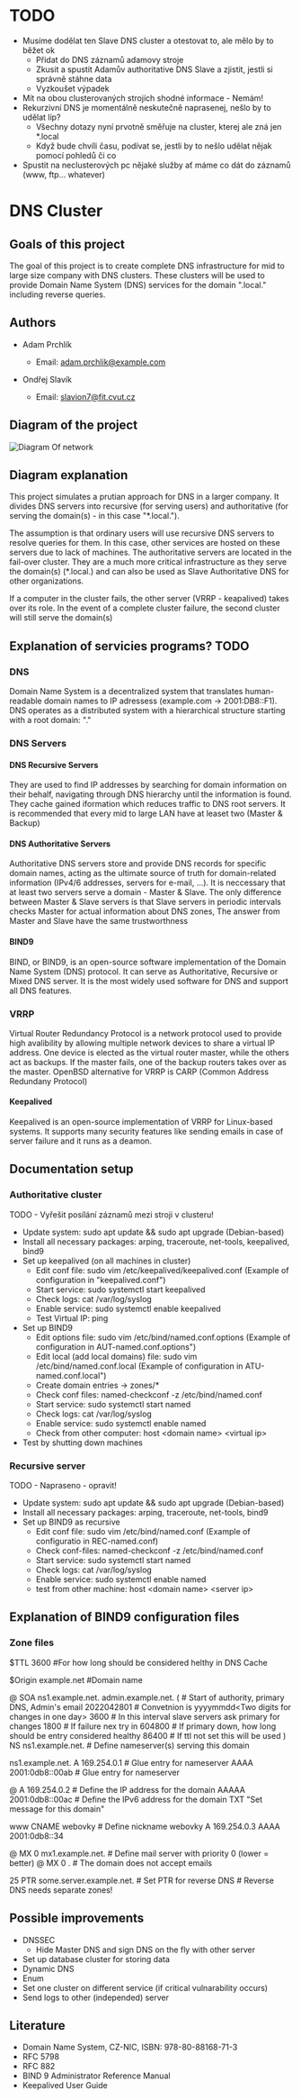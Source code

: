 # TODO

- Musíme dodělat ten Slave DNS cluster a otestovat to, ale mělo by to běžet ok
  - Přidat do DNS záznamů adamovy stroje
  - Zkusit a spustit Adamův authoritative DNS Slave a zjistit, jestli si správně stáhne data
  - Vyzkoušet výpadek
- Mít na obou clusterovaných strojích shodné informace - Nemám!
- Rekurzivní DNS je momentálně neskutečně naprasenej, nešlo by to udělat líp? 
  - Všechny dotazy nyní prvotně směřuje na cluster, kterej ale zná jen \*.local
  - Když bude chvíli času, podívat se, jestli by to nešlo udělat nějak pomocí pohledů či co
- Spustit na neclusterových pc nějaké služby ať máme co dát do záznamů (www, ftp... whatever)

# DNS Cluster

## Goals of this project

The goal of this project is to create complete DNS infrastructure for mid to large size company with DNS clusters. These clusters will be used to provide Domain Name System (DNS) services for the domain ".local." including reverse queries.

## Authors

- Adam Prchlík
  - Email: [adam.prchlik@example.com](mailto:adam.prchlik@example.com)

- Ondřej Slavík
  - Email: [slavion7@fit.cvut.cz](mailto:slavion7@fit.cvut.cz)

## Diagram of the project

![Diagram Of network](src/diagram.png)

## Diagram explanation

This project simulates a prutian approach for DNS in a larger company. 
It divides DNS servers into recursive (for serving users) and authoritative (for serving the domain(s) - in this case "*.local."). 

The assumption is that ordinary users will use recursive DNS servers to resolve queries for them. In this case, other services are hosted on these servers due to lack of machines.
The authoritative servers are located in the fail-over cluster. They are a much more critical infrastructure as they serve the domain(s) (*.local.) and can also be used as Slave Authoritative DNS for other organizations. 

If a computer in the cluster fails, the other server (VRRP - keapalived) takes over its role.
In the event of a complete cluster failure, the second cluster will still serve the domain(s)

## Explanation of servicies programs? TODO

### DNS

Domain Name System is a decentralized system that translates human-readable domain names to IP adressess (example.com -> 2001:DB8::F1). DNS operates as a distributed system with a hierarchical structure starting with a root domain: "." 

### DNS Servers

#### DNS Recursive Servers

They are used to find IP addresses by searching for domain information on their behalf, navigating through DNS hierarchy until the information is found. They cache gained iformation which reduces traffic to DNS root servers. It is recommended that every mid to large LAN have at leaset two (Master & Backup)

#### DNS Authoritative Servers

Authoritative DNS servers store and provide DNS records for specific domain names, acting as the ultimate source of truth for domain-related information (IPv4/6 addresses, servers for e-mail, ...). It is neccessary that at least two servers serve a domain - Master & Slave. The only difference between Master & Slave servers is that Slave servers in periodic intervals checks Master for actual information about DNS zones, The answer from Master and Slave have the same trustworthness

#### BIND9

BIND, or BIND9, is an open-source software implementation of the Domain Name System (DNS) protocol. It can serve as Authoritative, Recursive or Mixed DNS server. It is the most widely used software for DNS and support all DNS features.

### VRRP

Virtual Router Redundancy Protocol is a network protocol used to provide high avalibility by allowing multiple network devices to share a virtual IP address. One device is elected as the virtual router master, while the others act as backups. If the master fails, one of the backup routers takes over as the master. OpenBSD alternative for VRRP is CARP (Common Address Redundany Protocol)

#### Keepalived 

Keepalived is an open-source implementation of VRRP for Linux-based systems. It supports many security features like sending emails in case of server failure and it runs as a deamon.

## Documentation setup

### Authoritative cluster

TODO - Vyřešit posílání záznamů mezi stroji v clusteru!

- Update system: sudo apt update && sudo apt upgrade (Debian-based)
- Install all necessary packages: arping, traceroute, net-tools, keepalived, bind9
- Set up keepalived (on all machines in cluster)
  - Edit conf file: sudo vim /etc/keepalived/keepalived.conf (Example of configuration in "keepalived.conf")
  - Start service: sudo systemctl start keepalived
  - Check logs: cat /var/log/syslog
  - Enable service: sudo systemctl enable keepalived
  - Test Virtual IP: ping <Virtual IP>
- Set up BIND9
  - Edit options file: sudo vim /etc/bind/named.conf.options (Example of configuration in AUT-named.conf.options")
  - Edit local (add local domains) file: sudo vim /etc/bind/named.conf.local (Example of configuration in ATU-named.conf.local")
  - Create domain entries -> zones/*
  - Check conf files: named-checkconf -z /etc/bind/named.conf
  - Start service: sudo systemctl start named
  - Check logs: cat /var/log/syslog
  - Enable service: sudo systemctl enable named
  - Check from other computer: host \<domain name\> \<virtual ip\>
- Test by shutting down machines

### Recursive server

TODO - Napraseno - opravit!

- Update system: sudo apt update && sudo apt upgrade (Debian-based)
- Install all necessary packages: arping, traceroute, net-tools, bind9
- Set up BIND9 as recursive
  - Edit conf file: sudo vim /etc/bind/named.conf (Example of configuratio in REC-named.conf)
  - Check conf-files: named-checkconf -z /etc/bind/named.conf
  - Start service: sudo systemctl start named
  - Check logs: cat /var/log/syslog
  - Enable service: sudo systemctl enable named
  - test from other machine: host \<domain name\> \<server ip\> 

## Explanation of BIND9 configuration files

### Zone files

$TTL 3600
#For how long should be considered helthy in DNS Cache

$Origin example.net
#Domain name

@ SOA ns1.example.net. admin.example.net. ( # Start of authority, primary DNS, Admin's email
            2022042801                            # Convetnion is yyyymmdd\<Two digits for changes in one day\>
            3600                                  # In this interval slave servers ask primary for changes 
            1800         			  # If failure nex try in
            604800      			  # If primary down, how long should be entry considered healthy
            86400                                 # If ttl not set this will be used
            )
            NS  ns1.example.net. 		  # Define nameserver(s) serving this domain

ns1.example.net.    A       169.254.0.1       # Glue entry for nameserver
                    AAAA    2001:0db8::00ab   # Glue entry for nameserver

@       	    A       169.254.0.2      # Define the IP address for the domain
 	            AAAAA   2001:0db8::00ac  # Define the IPv6 address for the domain
                    TXT     "Set message for this domain"

www		    CNAME   webovky          # Define nickname
webovky		    A	    169.254.0.3
		    AAAA    2001:0db8::34 	 

@	            MX      0	mx1.example.net. # Define mail server with priority 0 (lower = better)
@                   MX      0       .                # The domain does not accept emails

25                  PTR     some.server.example.net.  # Set PTR for reverse DNS
 						      # Reverse DNS needs separate zones!

## Possible improvements

- DNSSEC
  - Hide Master DNS and sign DNS on the fly with other server
- Set up database cluster for storing data
- Dynamic DNS
- Enum
- Set one cluster on different service (if critical vulnarability occurs)
- Send logs to other (independed) server

## Literature

- Domain Name System, CZ-NIC, ISBN: 978-80-88168-71-3
- RFC 5798
- RFC 882
- BIND 9 Administrator Reference Manual
- Keepalived User Guide

